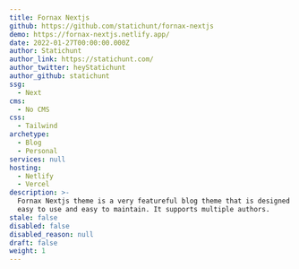 ```yaml
---
title: Fornax Nextjs
github: https://github.com/statichunt/fornax-nextjs
demo: https://fornax-nextjs.netlify.app/
date: 2022-01-27T00:00:00.000Z
author: Statichunt
author_link: https://statichunt.com/
author_twitter: heyStatichunt
author_github: statichunt
ssg:
  - Next
cms:
  - No CMS
css:
  - Tailwind
archetype:
  - Blog
  - Personal
services: null
hosting:
  - Netlify
  - Vercel
description: >-
  Fornax Nextjs theme is a very featureful blog theme that is designed to be
  easy to use and easy to maintain. It supports multiple authors.
stale: false
disabled: false
disabled_reason: null
draft: false
weight: 1
---
```

